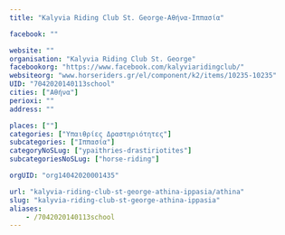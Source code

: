 ```yaml
---
title: "Kalyvia Riding Club St. George-Αθήνα-Ιππασία"

facebook: ""

website: ""
organisation: "Kalyvia Riding Club St. George"
facebookorg: "https://www.facebook.com/kalyviaridingclub/"
websiteorg: "www.horseriders.gr/el/component/k2/items/10235-10235"
UID: "7042020140113school"
cities: ["Αθήνα"]
perioxi: ""
address: ""

places: [""]
categories: ["Υπαιθρίες Δραστηριότητες"]
subcategories: ["Ιππασία"]
categoryNoSLug: ["ypaithries-drastiriotites"]
subcategoriesNoSLug: ["horse-riding"]

orgUID: "org14042020001435"

url: "kalyvia-riding-club-st-george-athina-ippasia/athina"
slug: "kalyvia-riding-club-st-george-athina-ippasia"
aliases:
    - /7042020140113school
---
```





